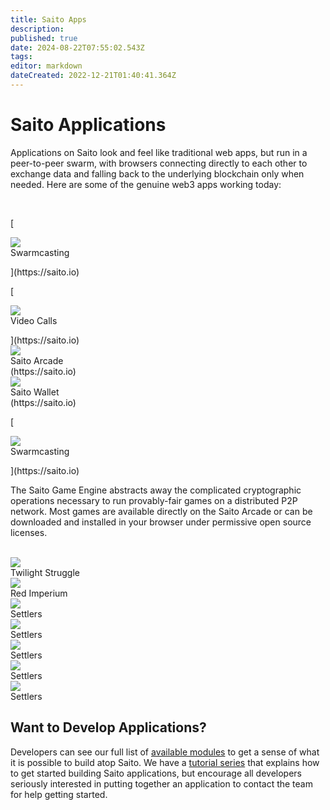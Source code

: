```yaml
---
title: Saito Apps
description: 
published: true
date: 2024-08-22T07:55:02.543Z
tags: 
editor: markdown
dateCreated: 2022-12-21T01:40:41.364Z
---
```


# Saito Applications

Applications on Saito look and feel like traditional web apps, but run in a peer-to-peer swarm, with browsers connecting directly to each other to exchange data and falling back to the underlying blockchain only when needed. Here are some of the genuine web3 apps working today:

<br/>
<div class="app_container">

  [<div class="app_box">
     <div class="app_img">
       <img src="https://saito.io/twilight/img/arcade/arcade.jpg" />
     </div>
     <div class="app_title">Swarmcasting</div>
   </div>](https://saito.io)

  [<div class="app_box">
     <div class="app_img">
       <img src="https://saito.io/twilight/img/arcade/arcade.jpg" />
     </div>
     <div class="app_title">Video Calls</div>
   </div>](https://saito.io)


  <div class="app_box">
     <div class="app_img">
       <img src="https://saito.io/twilight/img/arcade/arcade.jpg" />
     </div>
     <div class="app_title">Saito Arcade</div>
   </div>(https://saito.io)

  <div class="app_box">
     <div class="app_img">
       <img src="https://saito.io/twilight/img/arcade/arcade.jpg" />
     </div>
     <div class="app_title">Saito Wallet</div>
   </div>(https://saito.io)

  [<div class="app_box">
     <div class="app_img">
       <img src="https://saito.io/twilight/img/arcade/arcade.jpg" />
     </div>
     <div class="app_title">Swarmcasting</div>
   </div>](https://saito.io)
</div>

<p>The Saito Game Engine abstracts away the complicated cryptographic operations necessary to run provably-fair games on a distributed P2P network. Most games are available directly on the Saito Arcade or can be downloaded and installed in your browser under permissive open source licenses.</p>

<br/>
<div class="app_container">
  <div class="app_box">
     <div class="app_img">
       <img src="https://saito.io/twilight/img/arcade/arcade.jpg" />
     </div>
     <div class="app_title">Twilight Struggle</div>
   </div>


  <div class="app_box">
     <div class="app_img">
       <img src="https://saito.io/twilight/img/arcade/arcade.jpg" />
     </div>
     <div class="app_title">Red Imperium</div>
   </div>


  <div class="app_box">
     <div class="app_img">
       <img src="https://saito.io/twilight/img/arcade/arcade.jpg" />
     </div>
     <div class="app_title">Settlers</div>
   </div>

  <div class="app_box">
     <div class="app_img">
       <img src="https://saito.io/twilight/img/arcade/arcade.jpg" />
     </div>
     <div class="app_title">Settlers</div>
   </div>

  <div class="app_box">
     <div class="app_img">
       <img src="https://saito.io/twilight/img/arcade/arcade.jpg" />
     </div>
     <div class="app_title">Settlers</div>
   </div>

  <div class="app_box">
     <div class="app_img">
       <img src="https://saito.io/twilight/img/arcade/arcade.jpg" />
     </div>
     <div class="app_title">Settlers</div>
   </div>

  <div class="app_box">
     <div class="app_img">
       <img src="https://saito.io/twilight/img/arcade/arcade.jpg" />
     </div>
     <div class="app_title">Settlers</div>
   </div>

</div>


## Want to Develop Applications?

Developers can see our full list of [available modules](https://github.com/SaitoTech/saito-lite-rust/tree/master/mods) to get a sense of what it is possible to build atop Saito. We have a [tutorial series](/tech/tutorials) that explains how to get started building Saito applications, but encourage all developers seriously interested in putting together an application to contact the team for help getting started.


